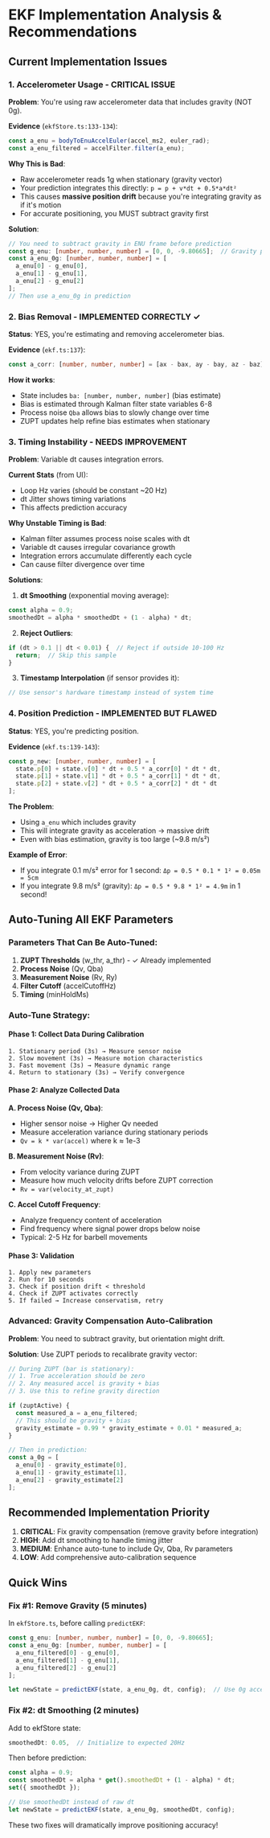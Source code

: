 # EKF Implementation Analysis & Recommendations

## Current Implementation Issues

### 1. **Accelerometer Usage - CRITICAL ISSUE**

**Problem**: You're using raw accelerometer data that includes gravity (NOT 0g).

**Evidence** (`ekfStore.ts:133-134`):
```typescript
const a_enu = bodyToEnuAccelEuler(accel_ms2, euler_rad);
const a_enu_filtered = accelFilter.filter(a_enu);
```

**Why This is Bad**:
- Raw accelerometer reads 1g when stationary (gravity vector)
- Your prediction integrates this directly: `p = p + v*dt + 0.5*a*dt²`
- This causes **massive position drift** because you're integrating gravity as if it's motion
- For accurate positioning, you MUST subtract gravity first

**Solution**:
```typescript
// You need to subtract gravity in ENU frame before prediction
const g_enu: [number, number, number] = [0, 0, -9.80665];  // Gravity points down
const a_enu_0g: [number, number, number] = [
  a_enu[0] - g_enu[0],
  a_enu[1] - g_enu[1],
  a_enu[2] - g_enu[2]
];
// Then use a_enu_0g in prediction
```

### 2. **Bias Removal - IMPLEMENTED CORRECTLY ✓**

**Status**: YES, you're estimating and removing accelerometer bias.

**Evidence** (`ekf.ts:137`):
```typescript
const a_corr: [number, number, number] = [ax - bax, ay - bay, az - baz];
```

**How it works**:
- State includes `ba: [number, number, number]` (bias estimate)
- Bias is estimated through Kalman filter state variables 6-8
- Process noise `Qba` allows bias to slowly change over time
- ZUPT updates help refine bias estimates when stationary

### 3. **Timing Instability - NEEDS IMPROVEMENT**

**Problem**: Variable dt causes integration errors.

**Current Stats** (from UI):
- Loop Hz varies (should be constant ~20 Hz)
- dt Jitter shows timing variations
- This affects prediction accuracy

**Why Unstable Timing is Bad**:
- Kalman filter assumes process noise scales with dt
- Variable dt causes irregular covariance growth
- Integration errors accumulate differently each cycle
- Can cause filter divergence over time

**Solutions**:
1. **dt Smoothing** (exponential moving average):
```typescript
const alpha = 0.9;
smoothedDt = alpha * smoothedDt + (1 - alpha) * dt;
```

2. **Reject Outliers**:
```typescript
if (dt > 0.1 || dt < 0.01) {  // Reject if outside 10-100 Hz
  return;  // Skip this sample
}
```

3. **Timestamp Interpolation** (if sensor provides it):
```typescript
// Use sensor's hardware timestamp instead of system time
```

### 4. **Position Prediction - IMPLEMENTED BUT FLAWED**

**Status**: YES, you're predicting position.

**Evidence** (`ekf.ts:139-143`):
```typescript
const p_new: [number, number, number] = [
  state.p[0] + state.v[0] * dt + 0.5 * a_corr[0] * dt * dt,
  state.p[1] + state.v[1] * dt + 0.5 * a_corr[1] * dt * dt,
  state.p[2] + state.v[2] * dt + 0.5 * a_corr[2] * dt * dt
];
```

**The Problem**:
- Using `a_enu` which includes gravity
- This will integrate gravity as acceleration → massive drift
- Even with bias estimation, gravity is too large (~9.8 m/s²)

**Example of Error**:
- If you integrate 0.1 m/s² error for 1 second: `Δp = 0.5 * 0.1 * 1² = 0.05m = 5cm`
- If you integrate 9.8 m/s² (gravity): `Δp = 0.5 * 9.8 * 1² = 4.9m` in 1 second!

## Auto-Tuning All EKF Parameters

### Parameters That Can Be Auto-Tuned:

1. **ZUPT Thresholds** (w_thr, a_thr) - ✓ Already implemented
2. **Process Noise** (Qv, Qba)
3. **Measurement Noise** (Rv, Ry)
4. **Filter Cutoff** (accelCutoffHz)
5. **Timing** (minHoldMs)

### Auto-Tune Strategy:

#### Phase 1: Collect Data During Calibration
```
1. Stationary period (3s) → Measure sensor noise
2. Slow movement (3s) → Measure motion characteristics
3. Fast movement (3s) → Measure dynamic range
4. Return to stationary (3s) → Verify convergence
```

#### Phase 2: Analyze Collected Data

**A. Process Noise (Qv, Qba)**:
- Higher sensor noise → Higher Qv needed
- Measure acceleration variance during stationary periods
- `Qv = k * var(accel)` where k ≈ 1e-3

**B. Measurement Noise (Rv)**:
- From velocity variance during ZUPT
- Measure how much velocity drifts before ZUPT correction
- `Rv = var(velocity_at_zupt)`

**C. Accel Cutoff Frequency**:
- Analyze frequency content of acceleration
- Find frequency where signal power drops below noise
- Typical: 2-5 Hz for barbell movements

#### Phase 3: Validation
```
1. Apply new parameters
2. Run for 10 seconds
3. Check if position drift < threshold
4. Check if ZUPT activates correctly
5. If failed → Increase conservatism, retry
```

### Advanced: Gravity Compensation Auto-Calibration

**Problem**: You need to subtract gravity, but orientation might drift.

**Solution**: Use ZUPT periods to recalibrate gravity vector:
```typescript
// During ZUPT (bar is stationary):
// 1. True acceleration should be zero
// 2. Any measured accel is gravity + bias
// 3. Use this to refine gravity direction

if (zuptActive) {
  const measured_a = a_enu_filtered;
  // This should be gravity + bias
  gravity_estimate = 0.99 * gravity_estimate + 0.01 * measured_a;
}

// Then in prediction:
const a_0g = [
  a_enu[0] - gravity_estimate[0],
  a_enu[1] - gravity_estimate[1],
  a_enu[2] - gravity_estimate[2]
];
```

## Recommended Implementation Priority

1. **CRITICAL**: Fix gravity compensation (remove gravity before integration)
2. **HIGH**: Add dt smoothing to handle timing jitter
3. **MEDIUM**: Enhance auto-tune to include Qv, Qba, Rv parameters
4. **LOW**: Add comprehensive auto-calibration sequence

## Quick Wins

### Fix #1: Remove Gravity (5 minutes)
In `ekfStore.ts`, before calling `predictEKF`:
```typescript
const g_enu: [number, number, number] = [0, 0, -9.80665];
const a_enu_0g: [number, number, number] = [
  a_enu_filtered[0] - g_enu[0],
  a_enu_filtered[1] - g_enu[1],
  a_enu_filtered[2] - g_enu[2]
];

let newState = predictEKF(state, a_enu_0g, dt, config);  // Use 0g accel
```

### Fix #2: dt Smoothing (2 minutes)
Add to ekfStore state:
```typescript
smoothedDt: 0.05,  // Initialize to expected 20Hz
```

Then before prediction:
```typescript
const alpha = 0.9;
const smoothedDt = alpha * get().smoothedDt + (1 - alpha) * dt;
set({ smoothedDt });

// Use smoothedDt instead of raw dt
let newState = predictEKF(state, a_enu_0g, smoothedDt, config);
```

These two fixes will dramatically improve positioning accuracy!
